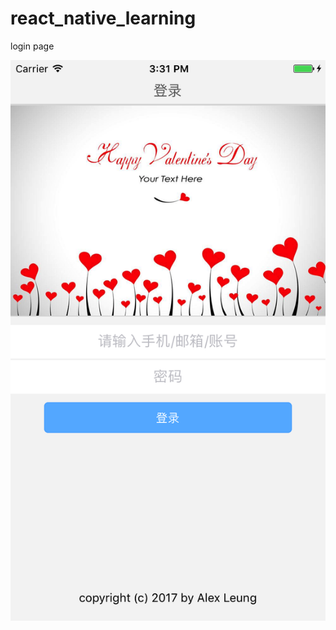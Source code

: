 # react_native_learning

login page


 ![image](https://github.com/a2824256/react_native_learning/blob/master/screenshots/login.png)
